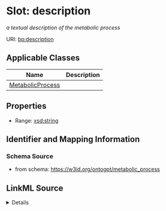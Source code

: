 # Slot: description
_a textual description of the metabolic process_


URI: [bp:description](http://w3id.org/ontogpt/metabolic-process-templatedescription)



<!-- no inheritance hierarchy -->




## Applicable Classes

| Name | Description |
| --- | --- |
[MetabolicProcess](MetabolicProcess.md) | 






## Properties

* Range: [xsd:string](xsd:string)







## Identifier and Mapping Information







### Schema Source


* from schema: https://w3id.org/ontogpt/metabolic_process




## LinkML Source

<details>
```yaml
name: description
description: a textual description of the metabolic process
from_schema: https://w3id.org/ontogpt/metabolic_process
rank: 1000
alias: description
owner: MetabolicProcess
domain_of:
- MetabolicProcess
range: string

```
</details>